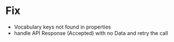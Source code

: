 # Fix
- Vocabulary keys not found in properties
- handle API Response (Accepted) with no Data and retry the call